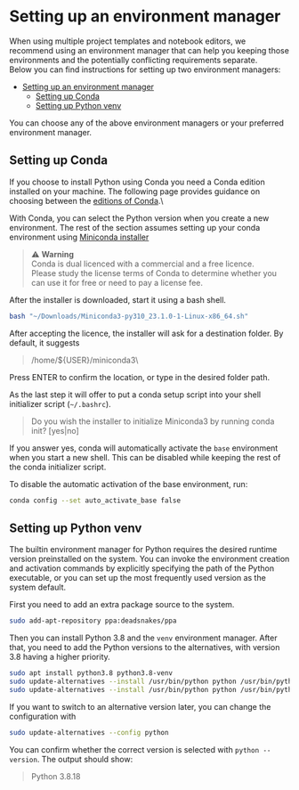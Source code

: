 <!--
SPDX-FileCopyrightText: Copyright (C) 2020 - 2024 Siemens AG

SPDX-License-Identifier: MIT
-->

# Setting up an environment manager

When using multiple project templates and notebook editors, we recommend using an environment manager that can help you keeping those environments and the potentially conflicting requirements separate.\
Below you can find instructions for setting up two environment managers:

- [Setting up an environment manager](#setting-up-an-environment-manager)
  - [Setting up Conda](#setting-up-conda)
  - [Setting up Python venv](#setting-up-python-venv)

You can choose any of the above environment managers or your preferred environment manager.

## Setting up Conda

If you choose to install Python using Conda you need a Conda edition installed on your machine. The following page provides guidance on choosing between the [editions of Conda](https://docs.conda.io/projects/conda/en/latest/user-guide/install/download.html).\

With Conda, you can select the Python version when you create a new environment. The rest of the section assumes setting up your conda environment using [Miniconda installer](https://docs.conda.io/en/latest/miniconda.html#linux-installers)

> ⚠️ **Warning**\
Conda is dual licenced with a commercial and a free licence.\
Please study the license terms of Conda to determine whether you can use it for free or need to pay a license fee.

After the installer is downloaded, start it using a bash shell.

```bash
bash "~/Downloads/Miniconda3-py310_23.1.0-1-Linux-x86_64.sh"
```

After accepting the licence, the installer will ask for a destination folder. By default, it suggests

> /home/${USER}/miniconda3\

Press ENTER to confirm the location, or type in the desired folder path.

As the last step it will offer to put a conda setup script into your shell initializer script (`~/.bashrc`).

> Do you wish the installer to initialize Miniconda3
> by running conda init? [yes|no]

If you answer yes, conda will automatically activate the `base` environment when you start a new shell. This can be disabled while keeping the rest of the conda initializer script.

To disable the automatic activation of the base environment, run:

```bash
conda config --set auto_activate_base false
```

## Setting up Python venv

The builtin environment manager for Python requires the desired runtime version preinstalled on the system. You can invoke the environment creation and activation commands by explicitly specifying the path of the Python executable, or you can set up the most frequently used version as the system default.

First you need to add an extra package source to the system.

```bash
sudo add-apt-repository ppa:deadsnakes/ppa
```

Then you can install Python 3.8 and the `venv` environment manager. After that, you need to add the Python versions to the alternatives, with version 3.8 having a higher priority.

```bash
sudo apt install python3.8 python3.8-venv
sudo update-alternatives --install /usr/bin/python python /usr/bin/python3.8 2
sudo update-alternatives --install /usr/bin/python python /usr/bin/python3.10 1
```

If you want to switch to an alternative version later, you can change the configuration with

```bash
sudo update-alternatives --config python
```

You can confirm whether the correct version is selected with `python --version`. The output should show:

> Python 3.8.18
